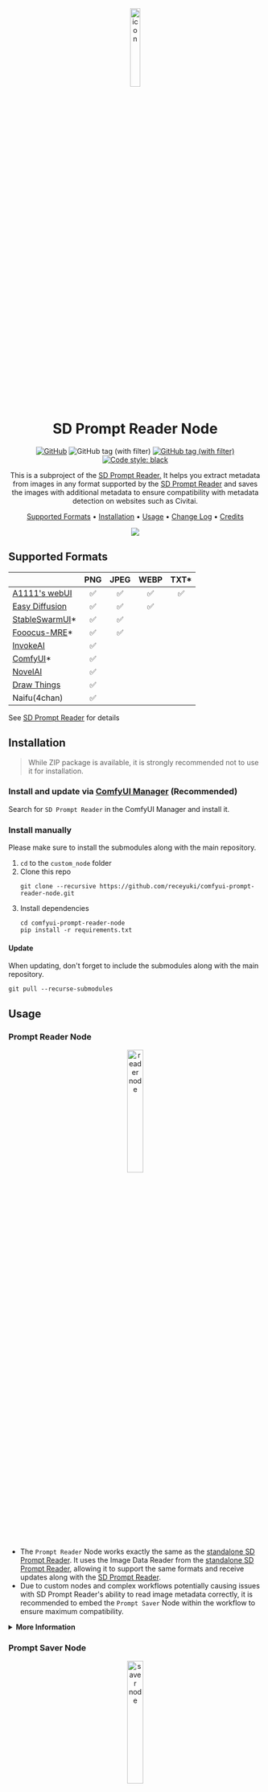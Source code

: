 <div align="center">
    <img alt="icon" src="https://github.com/receyuki/stable-diffusion-prompt-reader/raw/master/sd_prompt_reader/resources/icon.png" width=20% height=20%>
    <h1>SD Prompt Reader Node</h1>
    <a href="https://github.com/receyuki/comfyui-prompt-reader-node/blob/master/LICENSE">
        <img alt="GitHub" src="https://img.shields.io/github/license/receyuki/comfyui-prompt-reader-node"></a>
    <img alt="GitHub tag (with filter)" src="https://img.shields.io/github/v/tag/receyuki/comfyui-prompt-reader-node?label=node">
    <a href="https://github.com/receyuki/stable-diffusion-prompt-reader">    
        <img alt="GitHub tag (with filter)" src="https://img.shields.io/github/v/tag/receyuki/stable-diffusion-prompt-reader?label=core"></a>
    <a href="https://github.com/psf/black">
        <img alt="Code style: black" src="https://img.shields.io/badge/code%20style-black-000000.svg"></a>
    <br>

This is a subproject of the 
<a href="https://github.com/receyuki/stable-diffusion-prompt-reader">SD Prompt Reader.</a>
It helps you extract metadata from images in any format supported by the 
<a href="https://github.com/receyuki/stable-diffusion-prompt-reader">SD Prompt Reader</a> and saves the images with 
additional metadata to ensure compatibility with metadata detection on websites such as Civitai.
    <br>
  <p>
    <a href="#supported-formats">Supported Formats</a> •
    <a href="#installation">Installation</a> •
    <a href="#usage">Usage</a> •
    <a href="./CHANGELOG.md">Change Log</a> •
    <a href="#credits">Credits</a>
  </p>
    <img src="./images/screenshot_v130.png">
</div>


## Supported Formats
|                                                                          | PNG | JPEG | WEBP | TXT* |
|--------------------------------------------------------------------------|:---:|:----:|:----:|:----:|
| [A1111's webUI](https://github.com/AUTOMATIC1111/stable-diffusion-webui) |  ✅  |  ✅   |  ✅   |  ✅   |
| [Easy Diffusion](https://github.com/easydiffusion/easydiffusion)         |  ✅  |  ✅   |  ✅   |      |
| [StableSwarmUI](https://github.com/Stability-AI/StableSwarmUI)*          |  ✅  |  ✅   |      |      |
| [Fooocus-MRE](https://github.com/MoonRide303/Fooocus-MRE)*               |  ✅  |  ✅   |      |      |
| [InvokeAI](https://github.com/invoke-ai/InvokeAI)                        |  ✅  |      |      |      |
| [ComfyUI](https://github.com/comfyanonymous/ComfyUI)*                    |  ✅  |      |      |      |
| [NovelAI](https://novelai.net/)                                          |  ✅  |      |      |      |
| [Draw Things](https://drawthings.ai/)                                    |  ✅  |      |      |      |
| Naifu(4chan)                                                             |  ✅  |      |      |      |

See [SD Prompt Reader](https://github.com/receyuki/stable-diffusion-prompt-reader#supported-formats) for details

## Installation
>While ZIP package is available, it is strongly recommended not to use it for installation.
### Install and update via [ComfyUI Manager](https://github.com/ltdrdata/ComfyUI-Manager) (Recommended)
Search for `SD Prompt Reader` in the ComfyUI Manager and install it.
### Install manually
Please make sure to install the submodules along with the main repository.
1. `cd` to the `custom_node` folder
2. Clone this repo
    ```shell
    git clone --recursive https://github.com/receyuki/comfyui-prompt-reader-node.git
    ```
3. Install dependencies
    ```shell
    cd comfyui-prompt-reader-node
    pip install -r requirements.txt
    ```
#### Update
When updating, don't forget to include the submodules along with the main repository.
```shell
git pull --recurse-submodules
```

## Usage
### Prompt Reader Node
<div align="center">
   <img src="./images/reader.png" width="25%" height="25%" alt="reader node">
</div>

- The `Prompt Reader` Node works exactly the same as the 
[standalone SD Prompt Reader](https://github.com/receyuki/stable-diffusion-prompt-reader). 
It uses the Image Data Reader from the 
[standalone SD Prompt Reader](https://github.com/receyuki/stable-diffusion-prompt-reader), 
allowing it to support the same formats and receive updates along with the 
[SD Prompt Reader](https://github.com/receyuki/stable-diffusion-prompt-reader).
- Due to custom nodes and complex workflows potentially causing issues with SD Prompt Reader's ability 
to read image metadata correctly, it is recommended to embed the `Prompt Saver` Node within the workflow 
to ensure maximum compatibility.
<details>
    <summary><b>More Information</b></summary>

#### `parameter_index`
- For images containing multiple sets of parameters, such as those processed through `hires-fix` or `refiner`, 
you will need to modify the `parameter_index` to select the parameters you need
#### SDXL
- For images generated by SDXL and containing multiple sets of prompts, 
the `text_g` will be combined with `text_l` into a single prompt
#### Batch Read
- For batch processing, please use the `Batch Loader` node. When using the `Batch Loader` node for bulk reading, 
the preview image will not update, and the text box will only display the metadata of the last image.
<div align="center">
   <img src="./images/loader2reader.png" width="50%" height="50%" alt="connect batch loader to prompt reader">
</div>

#### Additional Parameters
- To read parameters other than the existing output, please connect the `settings` to the `Parameter Extractor` node.
<div align="center">
   <img src="./images/reader2extractor.png" width="50%" height="50%" alt="connect prompt reader to parameter extractor">
</div>

#### `MODEL_NAME`
- `MODEL_NAME` is a special output that matches the model name in the metadata with the existing models on the server 
according to the following priority:
  1. Identical path, filename, and extension.
  2. Identical filename, and extension. 
e.g. `sd_xl_base.safetensors` will be matched with `SDXL\sd_xl_base.safetensors`, and vice versa.
  3. Identical filename.
e.g. `sd_xl_base` will be matched with `SDXL\sd_xl_base.safetensors`, and vice versa.
  4. If a matching model cannot be found, the original name will be outputted.

</details>

### Prompt Saver Node
<div align="center">
   <img src="./images/saver.png" width="25%" height="25%" alt="saver node">
</div>

- The `Prompt Saver` Node and the `Parameter Generator` Node are designed to be used together.  
- The `Prompt Saver` Node will write additional metadata in the A1111 format to the output images 
to be compatible with any tools that support the A1111 format, 
including SD Prompt Reader and Civitai. 
Due to custom nodes and complex workflows potentially causing issues with SD Prompt Reader's ability 
to read image metadata correctly, it's recommended to embed this node within the workflow 
to ensure maximum compatibility.   
- Since it's not possible to directly extract metadata from `KSampler`, it's necessary to 
use the `Parameter Generator` Node to generate parameters and simultaneously output them to 
the `Prompt Saver` Node and `KSampler` Node.

<details>
    <summary><b>More Information</b></summary>

#### Duplicate Filename
- When the filename already exists, an index will be added at the end of the filename, 
e.g. `file.png, file_1.png, file_2.png`.
#### Hashes & Auto-Detection on Civitai
- When `calculate_hash` is enabled, the node will compute the hash values of checkpoint, VAE, Lora, 
and embedding/Textual Inversion, and write them into the metadata. After the server restarts, or a new checkpoint, 
VAE, Lora, or embedding/Textual Inversion is loaded, the first image generation may take a longer time for hash calculation. 
The hash value will be stored in temporary storage without the need for repeated calculation, 
until the server is restarted.
- When `resource_hash` is enabled, the resource hashes will be written into the metadata to support auto-detection 
on Civitai. This function will only run when `calculate_hash` is enabled.
- If you need to calculate the hash of Lora, please use the `Lora Loader` Node or the `Lora Selector` Node. 
The hash value of the embedding/Textual Inversion will be automatically detected from the prompt.
#### `save_metadata_file`
- When the `save_metadata_file` is turned on, the metadata will be saved as a TXT file with the same name
alongside the image.
#### `date_format` & `time_format`
- For the `date_format` and `time_format`, please refer to 
[strftime.org](https://strftime.org/) or [www.strfti.me](https://www.strfti.me/).
#### `filename` & `path`
- `%counter` cannot be used for `path`, it can only be used for `filename`. This `%counter` is slightly different 
from the `%counter` in the built-in `Saver` node, it will count all image files in the `path`.
- Please refer to the following table for placeholders supported by the `filename` and `path`.

   |            |            |
   |------------|------------|
   | %seed      | %date      |
   | %steps     | %time      |
   | %cfg       | %counter   |
   | %model     | %extension |
   | %sampler   | %quality   |
   | %scheduler |            |

</details>

### Parameter Generator Node
<div align="center">
   <img src="./images/generator.png" width="25%" height="25%" alt="generator node">
</div>

- Since it's not possible to directly extract metadata from `KSampler`, it's necessary to 
use the `Parameter Generator` Node to generate parameters and simultaneously output them to both 
the `Prompt Saver` Node and `KSampler` Node.
- The `Parameter Generator` Node can also be used as a control panel for complex ComfyUI workflows, just like the [AP workflow](https://perilli.com/ai/comfyui/).
<details>
    <summary><b>More Information</b></summary>

#### Optimal Resolution
- The `model_version` and `aspect_ratio` are used only for calculating the optimal resolution of the selected 
model version under the chosen aspect ratio. The calculation method is based on the 
[Stability AI development documentation](https://platform.stability.ai/docs/features/api-parameters#about-dimensions) 
and the [StableSwarmUI source code](https://github.com/Stability-AI/StableSwarmUI) (developed by Stability AI).
#### `refiner_start`
- `refiner_start` refers to the proportion of steps completed when the refiner starts running, 
i.e., the proportion of base steps to total steps. This is used to calculate the `start_at_step` (`REFINER_START_STEP`)
required by the refiner `KSampler` under the selected step ratio.

</details>

### Batch Loader Node
<div align="center">
   <img src="./images/loader.png" width="25%" height="25%" alt="loader node">
</div>

- The `Batch Loader` Node is specifically designed for the `Prompt Reader` Node to batch-read image files in a directory 
and cannot be used with other custom nodes.
<details>
    <summary><b>More Information</b></summary>

- For batch processing, please connect the `IMAGE` output of the `Batch Loader` Node to the `image` input of 
the `Prompt Reader` Node.
<div align="center">
   <img src="./images/loader2reader.png" width="50%" height="50%" alt="connect prompt reader to parameter extractor">
</div>

#### `path`
- The `path` supports relative paths such as `./input/` or absolute paths like `C:/Users/receyuki/Pictures`.
- Both `\ ` and `/` are acceptable.
- You can also input a single file or a list of files into the `path`, 
in which case the `image_load_limit` and `start_index` will not function.

</details>

### Parameter Extractor Node
<div align="center">
   <img src="./images/extractor.png" width="25%" height="25%" alt="extractor node">
</div>

- The `Parameter Extractor` Node is an extension of the `Prompt Reader` Node, designed to retrieve the values 
of all parameters in the settings (including those parameters that the `Prompt Reader` Node cannot output). 
e.g. `Hires  upscaler`
<details>
    <summary><b>More Information</b></summary>

- Connect the `SETTINGS` of the `Prompt Reader` Node to the `settings` of the `Parameter Extractor` Node. 
After the first run, the parameter list will be loaded.
<div align="center">
   <img src="./images/reader2extractor.png" width="50%" height="50%" alt="connect prompt reader to parameter extractor">
</div>
</details>

### Prompt Merger Node & Type Converter Node
<div align="center">
   <img src="./images/merger_converter.png" width="25%" height="25%" alt="merger and converter node">
</div>

- Since the A1111 format cannot store `text_g` and `text_l` separately, SDXL users need to use 
the `Prompt Merger` Node to combine `text_g` and `text_l` into a single prompt.
- Since `model_name`, `sampler_name`, and `scheduler` are special types 
that cannot be directly used by some other nodes,
You can use the `Type Converter` Node to convert them into `STRING` type.

### Lora Loader Node & Lora Selector Node
<div align="center">
   <img src="./images/lora.png" width="50%" height="50%" alt="lora loader and selector node">
</div>

- The `Lora Loader` Node and `Lora Selector` Node are used to write Lora data into metadata and support auto-detection
on Civitai. 
<details>
    <summary><b>More Information</b></summary>

- Replace the original loader with the `Lora Loader` Node, or connect the `LORA_NAME` output of the `Lora Selector` Node
to the `lora_name` input of other lora loaders (built-in or custom), and link the `NEXT_LORA` output to the `lora_name` 
input of the `Prompt Saver` Node. Both of these nodes have the same function, please choose according to your needs.
#### Multiple Loras
- If you need to load multiple Loras, please connect the `Lora Loader` Node or `Lora Selector` Node head to tail 
through `last_lora` and `NEXT_LORA`, and connect the `NEXT_LORA` at the end of the Lora chain to the `lora_name` input 
of the `Prompt Saver` Node.
1. Lora Loader chain
<div align="center">
    <img src="./images/lora_loader_chain.png" width="100%" height="100%" alt="lora loader chain">
</div>

2. Lora Selector chain
<div align="center">
    <img src="./images/lora_selector_chain.png" width="100%" height="100%" alt="lora loader chain">
</div>

</details>

### Example Workflow
<details>
    <summary><b>Simple Example</b></summary>
<div align="center">
   <img src="./workflows/simple_example.png" width="100%" height="100%" alt="example workflow">
</div>
</details>

<details>
    <summary><b>Lora Example</b></summary>
<div align="center">
   <img src="./workflows/lora_example.png" width="100%" height="100%" alt="example workflow">
</div>
</details>

<details>
    <summary><b>Hires-fix Example</b></summary>
<div align="center">
   <img src="./workflows/hires_fix_example.png" width="100%" height="100%" alt="example workflow">
</div>
</details>

<details>
    <summary><b>SDXL Example</b></summary>
<div align="center">
   <img src="./workflows/sdxl_example.png" width="100%" height="100%" alt="example workflow">
</div>
</details>


## Credits
- The SD Prompt Reader node is based on [ComfyUI Load Image With Metadata](https://github.com/tkoenig89/ComfyUI_Load_Image_With_Metadata)
- The SD Prompt Saver node is based on [Comfy Image Saver](https://github.com/giriss/comfy-image-saver) & [Stable Diffusion Webui](https://github.com/AUTOMATIC1111/stable-diffusion-webui)
- The seed generator in the SD Parameter Generator is modified from [rgthree's Comfy Nodes](https://github.com/rgthree/rgthree-comfy#rgthrees-comfy-nodes)
- A special thanks to [@alessandroperilli](https://github.com/alessandroperilli) and his [AP Workflow](https://perilli.com/ai/comfyui/) for providing numerous suggestions

